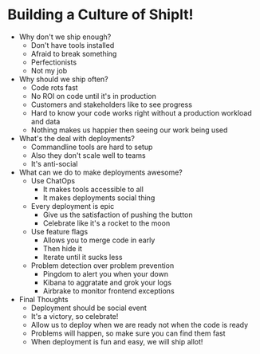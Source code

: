 Building a Culture of ShipIt!
===================

- Why don't we ship enough?
  - Don't have tools installed
  - Afraid to break something
  - Perfectionists
  - Not my job
- Why should we ship often?
  - Code rots fast
  - No ROI on code until it's in production
  - Customers and stakeholders like to see progress
  - Hard to know your code works right without a production workload and data
  - Nothing makes us happier then seeing our work being used
- What's the deal with deployments?
  - Commandline tools are hard to setup
  - Also they don't scale well to teams
  - It's anti-social
- What can we do to make deployments awesome?
  - Use ChatOps
    - It makes tools accessible to all
    - It makes deployments social thing
  - Every deployment is epic
    - Give us the satisfaction of pushing the button
    - Celebrate like it's a rocket to the moon
  - Use feature flags
    - Allows you to merge code in early
    - Then hide it
    - Iterate until it sucks less
  - Problem detection over problem prevention
    - Pingdom to alert you when your down
    - Kibana to aggratate and grok your logs
    - Airbrake to monitor frontend exceptions
- Final Thoughts
  - Deployment should be social event
  - It's a victory, so celebrate!
  - Allow us to deploy when we are ready not when the code is ready
  - Problems will happen, so make sure you can find them fast
  - When deployment is fun and easy, we will ship allot!
